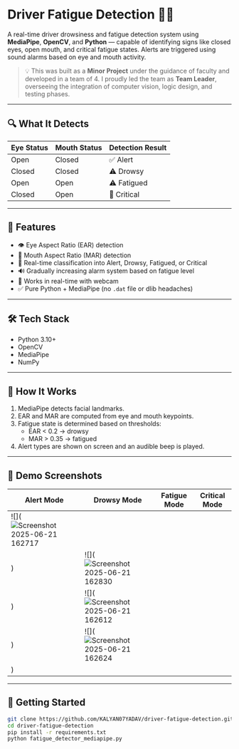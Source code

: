 # Driver Fatigue Detection 🚗💤

A real-time driver drowsiness and fatigue detection system using **MediaPipe**, **OpenCV**, and **Python** — capable of identifying signs like closed eyes, open mouth, and critical fatigue states. Alerts are triggered using sound alarms based on eye and mouth activity.

> 💡 This was built as a **Minor Project** under the guidance of faculty and developed in a team of 4. I proudly led the team as **Team Leader**, overseeing the integration of computer vision, logic design, and testing phases.

---

## 🔍 What It Detects

| Eye Status | Mouth Status | Detection Result |
|------------|--------------|------------------|
| Open       | Closed       | ✅ Alert          |
| Closed     | Closed       | ⚠️ Drowsy         |
| Open       | Open         | ⚠️ Fatigued       |
| Closed     | Open         | 🔴 Critical       |

---

## 🎯 Features

- 👁️ Eye Aspect Ratio (EAR) detection
- 👄 Mouth Aspect Ratio (MAR) detection
- 🎯 Real-time classification into Alert, Drowsy, Fatigued, or Critical
- 🔊 Gradually increasing alarm system based on fatigue level
- 🎥 Works in real-time with webcam
- ✅ Pure Python + MediaPipe (no `.dat` file or dlib headaches)

---

## 🛠 Tech Stack

- Python 3.10+
- OpenCV
- MediaPipe
- NumPy

---

## 🧠 How It Works

1. MediaPipe detects facial landmarks.
2. EAR and MAR are computed from eye and mouth keypoints.
3. Fatigue state is determined based on thresholds:
   - EAR < 0.2 → drowsy
   - MAR > 0.35 → fatigued
4. Alert types are shown on screen and an audible beep is played.

---

## 📸 Demo Screenshots

| Alert Mode | Drowsy Mode | Fatigue Mode | Critical Mode |
|------------|-------------|--------------|----------------|
| ![](![Screenshot 2025-06-21 162717](https://github.com/user-attachments/assets/cfbb9ebc-44f2-4d6a-96aa-1d80710958e8)
) | ![](![Screenshot 2025-06-21 162830](https://github.com/user-attachments/assets/d24a5a5d-5b40-4671-a106-fe6369e7ab2a)
) | ![](![Screenshot 2025-06-21 162612](https://github.com/user-attachments/assets/ccf43215-19b7-4b7b-a9ef-82f492f42f78)
) | ![](![Screenshot 2025-06-21 162624](https://github.com/user-attachments/assets/b799335b-77e8-4b9c-b849-609be5dff640)
) |

---

## 🚀 Getting Started

```bash
git clone https://github.com/KALYAN07YADAV/driver-fatigue-detection.git
cd driver-fatigue-detection
pip install -r requirements.txt
python fatigue_detector_mediapipe.py

